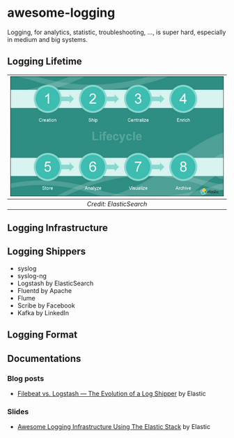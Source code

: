 # awesome-logging
Logging, for analytics, statistic, troubleshooting, ..., is super hard, especially in medium and big systems. 

## Logging Lifetime
|![Logging lifetime](./imgs/logging-lifetime.png)|
|:--:|
|*Credit: ElasticSearch*|

## Logging Infrastructure

## Logging Shippers
- syslog
- syslog-ng
- Logstash by ElasticSearch
- Fluentd by Apache
- Flume 
- Scribe by Facebook
- Kafka by LinkedIn

## Logging Format

## Documentations
### Blog posts
- [Filebeat vs. Logstash — The Evolution of a Log Shipper](https://logz.io/blog/filebeat-vs-logstash/) by Elastic

### Slides
- [
Awesome Logging Infrastructure Using The Elastic Stack](https://speakerdeck.com/elastic/awesome-logging-infrastructure-using-the-elastic-stack) by Elastic

